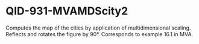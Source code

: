 # QID-931-MVAMDScity2
Computes the map of the cities by application of multidimensional scaling. Reflects and rotates the figure by 90°. Corresponds to example 16.1 in MVA.

